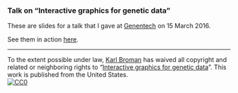 ### Talk on &ldquo;Interactive graphics for genetic data&rdquo;

These are slides for a talk that I gave at [Genentech](http://www.gene.com)
on 15 March 2016.

See them in action [here](https://www.biostat.wisc.edu/~kbroman/presentations/Genentech2016).

---

To the extent possible under law,
[Karl Broman](http://github.com/kbroman)
has waived all copyright and related or neighboring rights to
&ldquo;[Interactive graphics for genetic data](https://github.com/kbroman/Talk_Genentech2016)&rdquo;.
This work is published from the United States.
<br/>
[![CC0](http://i.creativecommons.org/p/zero/1.0/88x31.png)](http://creativecommons.org/publicdomain/zero/1.0/)
